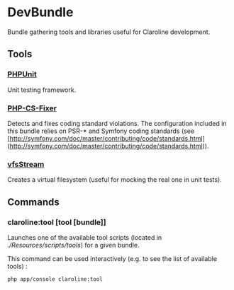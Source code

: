 # DevBundle

Bundle gathering tools and libraries useful for Claroline development.

## Tools

### [PHPUnit](https://phpunit.de/)

Unit testing framework.

### [PHP-CS-Fixer](http://cs.sensiolabs.org/)

Detects and fixes coding standard violations. The configuration included 
in this bundle relies on PSR-* and Symfony coding standards (see 
[http://symfony.com/doc/master/contributing/code/standards.html]
(http://symfony.com/doc/master/contributing/code/standards.html)).

### [vfsStream](http://vfs.bovigo.org/)

Creates a virtual filesystem (useful for mocking the real one in unit tests). 

## Commands

### claroline:tool [tool [bundle]]

Launches one of the available tool scripts (located in 
*./Resources/scripts/tools*) for a given bundle.

This command can be used interactively (e.g. to see the 
list of available tools) :

`php app/console claroline:tool`
